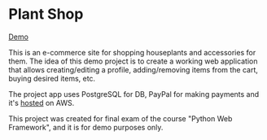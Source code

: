 # Plant Shop

[Demo](https://plant-shop.sasho1320.net)

This is an e-commerce site for shopping houseplants and accessories for them. The idea of this demo project is to create a working web application that allows creating/editing a profile, adding/removing items from the cart, buying desired items, etc.

The project app uses PostgreSQL for DB, PayPal for making payments and it's [hosted](https://plant-shop.sasho1320.net) on AWS.

This project was created for final exam of the course "Python Web Framework", and it is for demo purposes only.
